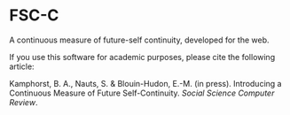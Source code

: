 # FSC-C
A continuous measure of future-self continuity, developed for the web.

If you use this software for academic purposes, please cite the following article: 

  Kamphorst, B. A., Nauts, S. & Blouin-Hudon, E.-M. (in press). Introducing a Continuous Measure of Future Self-Continuity. _Social Science Computer Review_.
